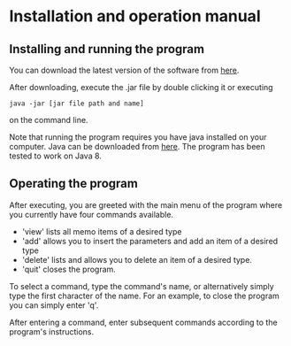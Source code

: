 # Installation and operation manual

## Installing and running the program

You can download the latest version of the software from [here](https://github.com/Ajhaa/ohtu-EIKU/releases).

After downloading, execute the .jar file by double clicking it or executing

```java -jar [jar file path and name]```

on the command line.

Note that running the program requires you have java installed on your computer. Java can be downloaded from [here](https://www.java.com/en/download/). The program has been tested to work on Java 8.

## Operating the program

After executing, you are greeted with the main menu of the program where you currently have four commands available.

- 'view' lists all memo items of a desired type 
- 'add' allows you to insert the parameters and add an item of a desired type
- 'delete' lists and allows you to delete an item of a desired type.
- 'quit' closes the program.

To select a command, type the command's name, or alternatively simply type the first character of the name. For an example, to close the program you can simply enter 'q'.

After entering a command, enter subsequent commands according to the program's instructions.
